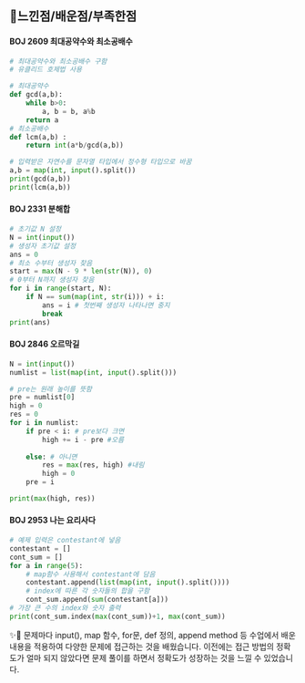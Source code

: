 ## :sparkler:느낀점/배운점/부족한점



#### BOJ 2609 최대공약수와 최소공배수

```python
# 최대공약수와 최소공배수 구함
# 유클리드 호제법 사용

# 최대공약수
def gcd(a,b):
    while b>0:
        a, b = b, a%b
    return a
# 최소공배수    
def lcm(a,b) :
    return int(a*b/gcd(a,b))

# 입력받은 자연수를 문자열 타입에서 정수형 타입으로 바꿈
a,b = map(int, input().split())
print(gcd(a,b))
print(lcm(a,b))
```



#### BOJ 2331 분해합

```python
# 초기값 N 설정
N = int(input())
# 생성자 초기값 설정
ans = 0
# 최소 수부터 생성자 찾음
start = max(N - 9 * len(str(N)), 0)
# 0부터 N까지 생성자 찾음
for i in range(start, N):
    if N == sum(map(int, str(i))) + i:
        ans = i # 첫번째 생성자 나타나면 중지
        break
print(ans)
```



#### BOJ 2846 오르막길

```python
N = int(input())
numlist = list(map(int, input().split()))

# pre는 원래 높이를 뜻함
pre = numlist[0]
high = 0
res = 0
for i in numlist:
    if pre < i: # pre보다 크면
        high += i - pre #오름
    
    else: # 아니면
        res = max(res, high) #내림
        high = 0
    pre = i

print(max(high, res))

```



#### BOJ 2953 나는 요리사다

```python
# 예제 입력은 contestant에 넣음
contestant = []
cont_sum = []
for a in range(5):
    # map함수 사용해서 contestant에 담음
    contestant.append(list(map(int, input().split())))
    # index에 따른 각 숫자들의 합을 구함
    cont_sum.append(sum(contestant[a]))
# 가장 큰 수의 index와 숫자 출력
print(cont_sum.index(max(cont_sum))+1, max(cont_sum))
```



:sparkles::rocket: 문제마다 input(), map 함수, for문, def 정의, append method 등 수업에서 배운 내용을 적용하여 다양한 문제에 접근하는 것을 배웠습니다. 이전에는 접근 방법의 정확도가 얼마 되지 않았다면 문제 풀이를 하면서 정확도가 성장하는 것을 느낄 수 있었습니다.
